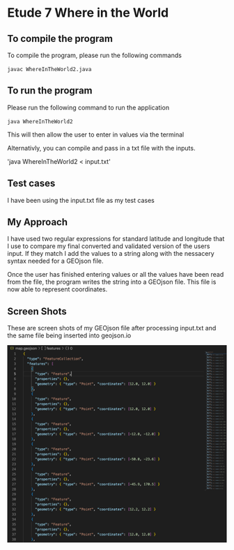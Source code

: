 # Etude 7 Where in the World

## To compile the program

To compile the program, please run the following commands

`javac WhereInTheWorld2.java`

## To run the program

Please run the following command to run the application

`java WhereInTheWorld2`

This will then allow the user to enter in values via the terminal

Alternativly, you can compile and pass in a txt file with the inputs.

'java WhereInTheWorld2 < input.txt'

## Test cases

I have been using the input.txt file as my test cases

## My Approach

I have used two regular expressions for standard latitude and longitude that I use to compare my final converted and validated version of the users input. If they match I add the values to a string along with the nessacery syntax needed for a GEOjson file.

Once the user has finished entering values or all the values have been read from the file, the program writes the string into a GEOjson file. This file is now able to represent coordinates.

## Screen Shots

These are screen shots of my GEOjson file after processing input.txt and the same file being inserted into geojson.io

![alt text](screenShot1.png "Description goes here")
